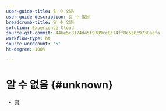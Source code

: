 ```yaml
---
user-guide-title: 알 수 없음
user-guide-description: 알 수 없음
breadcrumb-title: 알 수 없음
solution: Experience Cloud
source-git-commit: 446e5c8174d45f9789cc8c74ff8e5e8c9730aefa
workflow-type: ht
source-wordcount: '5'
ht-degree: 100%

---
```


# 알 수 없음 {#unknown}

* [홈](home.md)

